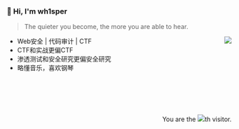 ### 👋 Hi, I'm wh1sper

> The quieter you become, the more you are able to hear.

<img align="right" src="https://github-readme-stats.vercel.app/api?username=Anthem-whisper&show_icons=true">

- Web安全 | 代码审计 | CTF
- CTF和实战更偏CTF
- 渗透测试和安全研究更偏安全研究
- 略懂音乐，喜欢钢琴

<br/><br/><br/><br/>

<div align="right">You are the <img src="https://profile-counter.glitch.me/anthem-whisper/count.svg">th visitor.</div>
